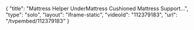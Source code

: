 {
    "title": "Mattress Helper UnderMattress Cushioned Mattress Support...",
    "type": "solo",
    "layout": "iframe-static",
    "videoId": "112379183",
    "url": "\/tvpembed\/112379183"
}